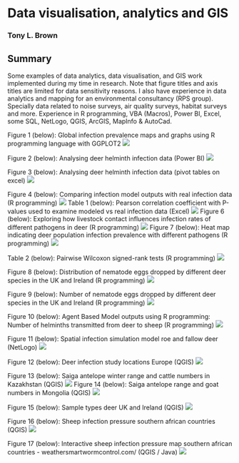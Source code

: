 # Data visualisation, analytics and GIS
### Tony L. Brown

## Summary

Some examples of data analytics, data visualisation, and GIS work implemented during my time in research. Note that figure titles and axis titles are limited for data sensitivity reasons. I also have experience in data analytics and mapping for an environmental consultancy (RPS group). Specially data related to noise surveys, air quality surveys, habitat surveys and more. Experience in R programming, VBA (Macros), Power BI, Excel, some SQL, NetLogo, QGIS, ArcGIS, MapInfo & AutoCad. 

Figure 1 (below): Global infection prevalence maps and graphs using R programming language with GGPLOT2
![](https://raw.githubusercontent.com/tonysdatamodels/Data_and_GIS/main/docs/Global%20Infection%20Figure.png)

Figure 2 (below): Analysing deer helminth infection data (Power BI)
![](https://raw.githubusercontent.com/tonysdatamodels/Data_and_GIS/main/docs/Power%20Bi%20Example.png)

Figure 3 (below): Analysing deer helminth infection data (pivot tables on excel)
![](https://raw.githubusercontent.com/tonysdatamodels/Data_and_GIS/main/docs/Pivot%20Table.png)

Figure 4 (below): Comparing infection model outputs with real infection data (R programming)
![](https://raw.githubusercontent.com/tonysdatamodels/Data_and_GIS/main/docs/Line%20and%20Bar%20Example.png)
Table 1 (below): Pearson correlation coefficient with P-values used to examine modeled vs real infection data (Excel)
![](https://raw.githubusercontent.com/tonysdatamodels/Data_and_GIS/main/docs/Pearsons%20Correlation%20and%20P%20Values.png)
Figure 6 (below): Exploring how livestock contact influences infection rates of different pathogens in deer (R programming) 
![](https://raw.githubusercontent.com/tonysdatamodels/Data_and_GIS/main/docs/Livestock%20Contact%20Figure.png)
Figure 7 (below): Heat map indicating deer population infection prevalence with different pathogens (R programming)
![](https://raw.githubusercontent.com/tonysdatamodels/Data_and_GIS/main/docs/Deer%20Helminth%20Heatmap%20Example.png)

Table 2 (below): Pairwise Wilcoxon signed-rank tests (R programming)
![](https://raw.githubusercontent.com/tonysdatamodels/Data_and_GIS/main/docs/Table%20Pairwise%20Wilcox%20Test.png)

Figure 8 (below): Distribution of nematode eggs dropped by different deer species in the UK and Ireland (R programming) 
![](https://raw.githubusercontent.com/tonysdatamodels/Data_and_GIS/main/docs/Nematode%20Egg%20Distribution%20Deer.png)

Figure 9 (below): Number of nematode eggs dropped by different deer species in the UK and Ireland (R programming) 
![](https://raw.githubusercontent.com/tonysdatamodels/Data_and_GIS/main/docs/Nematode%20Egg%20by%20Deer%20Type.png)

Figure 10 (below): Agent Based Model outputs using R programming: Number of helminths transmitted from deer to sheep (R programming)
![](https://raw.githubusercontent.com/tonysdatamodels/Data_and_GIS/main/docs/Agent%20Based%20Model%20GGPLOT.png)

Figure 11 (below): Spatial infection simulation model roe and fallow deer (NetLogo)
![](https://raw.githubusercontent.com/tonysdatamodels/Data_and_GIS/main/docs/Spatial%20Simulation%20Model.png)

Figure 12 (below): Deer infection study locations Europe (QGIS)
![](https://raw.githubusercontent.com/tonysdatamodels/Data_and_GIS/main/docs/Deer%20Helminth%20Studies%20Europe.png)

Figure 13 (below): Saiga antelope winter range and cattle numbers in Kazakhstan (QGIS)
![](https://raw.githubusercontent.com/tonysdatamodels/Data_and_GIS/main/docs/Saiga%20Range%20and%20Livestock%20Numbers%20Kazakhstan.png)
Figure 14 (below): Saiga antelope range and goat numbers in Mongolia (QGIS)
![](https://raw.githubusercontent.com/tonysdatamodels/Data_and_GIS/main/docs/Saiga%20Range%20and%20Livestock%20Numbers%20Mongolia.png)

Figure 15 (below): Sample types deer UK and Ireland (QGIS)
![](https://raw.githubusercontent.com/tonysdatamodels/Data_and_GIS/main/docs/Sample%20Types%20Deer%20UK%20Ireland.png)

Figure 16 (below): Sheep infection pressure southern african countries (QGIS)
![](https://raw.githubusercontent.com/tonysdatamodels/Data_and_GIS/main/docs/Infection%20Pressure%20Southern%20Africa.png)

Figure 17 (below): Interactive sheep infection pressure map southern african countries - weathersmartwormcontrol.com/ (QGIS / Java)
![](https://raw.githubusercontent.com/tonysdatamodels/Data_and_GIS/main/docs/Interactive%20Infection%20Map.png)
